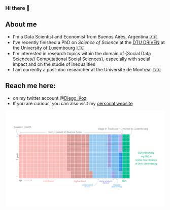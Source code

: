 ### Hi there 👋

## About me
- I'm a Data Scientist and Economist from Buenos Aires, Argentina 🇦🇷.
- I've recently finished a PhD on _Science of Science_ at the [DTU DRIVEN](https://driven.uni.lu) at the University of Luxembourg 🇱🇺
- I'm interested in research topics within the domain of {Social Data Sciences// Computational Social Sciences}, especially with social impact and on the studie of inequalities
- I am currently a post-doc researcher at the Université de Montreal 🇨🇦


## Reach me here:
- on my twitter account [@Diego_Koz](https://twitter.com/Diego_Koz)
- If you are curious, you can also visit my [personal website](https://sites.google.com/view/diego-kozlowski/home)


![adapted from [sharlagelfand/mylifeinmonths](https://github.com/sharlagelfand/mylifeinmonths)](https://github.com/DiegoKoz/DiegoKoz/blob/master/life_in_months.png)
